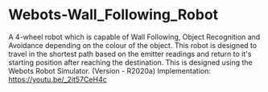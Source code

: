 # Webots-Wall_Following_Robot
A 4-wheel robot which is capable of Wall Following, Object Recognition and Avoidance depending on the colour of the object. This robot is designed to travel in the shortest path based on the emitter readings and return to it's starting position after reaching the destination.
This is designed using the Webots Robot Simulator. (Version - R2020a)
Implementation: https://youtu.be/_2it57CeH4c
